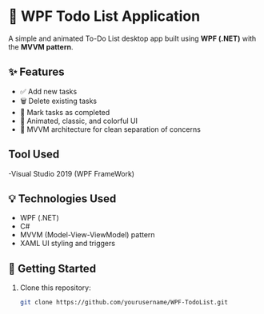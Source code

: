 # 📝 WPF Todo List Application

A simple and animated To-Do List desktop app built using **WPF (.NET)** with the **MVVM pattern**.

## ✨ Features

- ✅ Add new tasks
- 🗑️ Delete existing tasks
- 📌 Mark tasks as completed
- 🎨 Animated, classic, and colorful UI
- 🧠 MVVM architecture for clean separation of concerns

## Tool Used

-Visual Studio 2019 (WPF FrameWork)

## 💡 Technologies Used

- WPF (.NET)
- C#
- MVVM (Model-View-ViewModel) pattern
- XAML UI styling and triggers


## 🚀 Getting Started

1. Clone this repository:
   ```bash
   git clone https://github.com/yourusername/WPF-TodoList.git
